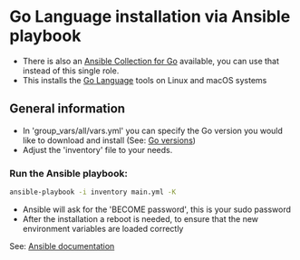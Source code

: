 # Go Language installation via Ansible playbook

  * There is also an [Ansible Collection for Go](https://github.com/rtitz/ansible-collection-go) available, you can use that instead of this single role.
  * This installs the [Go Language](https://go.dev/) tools on Linux and macOS systems

## General information
  * In 'group_vars/all/vars.yml' you can specify the Go version you would like to download and install (See: [Go versions](https://go.dev/dl/))
  * Adjust the 'inventory' file to your needs.

### Run the Ansible playbook:
```zsh
ansible-playbook -i inventory main.yml -K 
```
  * Ansible will ask for the 'BECOME password', this is your sudo password
  * After the installation a reboot is needed, to ensure that the new environment variables are loaded correctly

See: [Ansible documentation](https://docs.ansible.com/)
